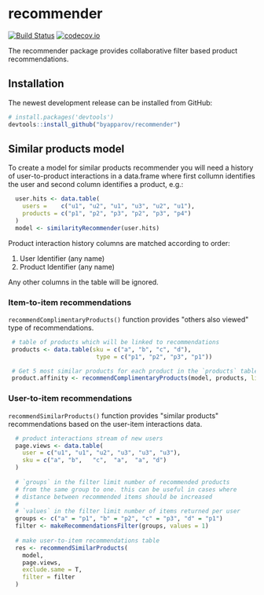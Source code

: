 # recommender

[![Build Status](https://travis-ci.org/madedotcom/recommender.svg?branch=master)](https://travis-ci.org/madedotcom/recommender)
[![codecov.io](https://codecov.io/github/madedotcom/recommender/coverage.svg?branch=master)](https://codecov.io/github/madedotcom/recommender?branch=master)

The recommender package provides collaborative filter based product recommendations. 

## Installation

The newest development release can be installed from GitHub:

```R
# install.packages('devtools')
devtools::install_github("byapparov/recommender")
```

## Similar products model

To create a model for similar products recommender you will need a history of 
user-to-product interactions in a data.frame where first collumn identifies the user and
second column identifies a product, e.g.:

```R
  user.hits <- data.table(
    users =    c("u1", "u2", "u1", "u3", "u2", "u1"),
    products = c("p1", "p2", "p3", "p2", "p3", "p4")
  )
  model <- similarityRecommender(user.hits)
```

Product interaction history columns are matched according to order:

1. User Identifier (any name)
2. Product Identifier (any name)

Any other columns in the table will be ignored.

### Item-to-item recommendations

`recommendComplimentaryProducts()` function provides "others also viewed" type of recommendations.

```R
 # table of products which will be linked to recommendations
 products <- data.table(sku = c("a", "b", "c", "d"),
                         type = c("p1", "p2", "p3", "p1"))

 # Get 5 most similar products for each product in the `products` table
 product.affinity <- recommendComplimentaryProducts(model, products, limit = 5)
```

### User-to-item recommendations

`recommendSimilarProducts()` function provides "similar products" recommendations based on the user-item 
interactions data.

```R
  # product interactions stream of new users
  page.views <- data.table(
    user = c("u1", "u1", "u2", "u3", "u3", "u3"),
    sku = c("a", "b",   "c",  "a",  "a", "d")
  )
  
  # `groups` in the filter limit number of recommended products
  # from the same group to one. this can be useful in cases where 
  # distance between recommended items should be increased
  # 
  # `values` in the filter limit number of items returned per user
  groups <- c("a" = "p1", "b" = "p2", "c" = "p3", "d" = "p1")
  filter <- makeRecommendationsFilter(groups, values = 1)
  
  # make user-to-item recommendations table
  res <- recommendSimilarProducts(  
    model, 
    page.views, 
    exclude.same = T, 
    filter = filter
  )
```
